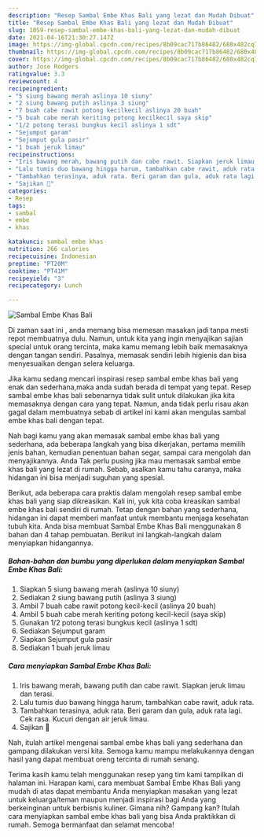 ```yaml
---
description: "Resep Sambal Embe Khas Bali yang lezat dan Mudah Dibuat"
title: "Resep Sambal Embe Khas Bali yang lezat dan Mudah Dibuat"
slug: 1059-resep-sambal-embe-khas-bali-yang-lezat-dan-mudah-dibuat
date: 2021-04-16T21:30:27.147Z
image: https://img-global.cpcdn.com/recipes/8b09cac717b86482/680x482cq70/sambal-embe-khas-bali-foto-resep-utama.jpg
thumbnail: https://img-global.cpcdn.com/recipes/8b09cac717b86482/680x482cq70/sambal-embe-khas-bali-foto-resep-utama.jpg
cover: https://img-global.cpcdn.com/recipes/8b09cac717b86482/680x482cq70/sambal-embe-khas-bali-foto-resep-utama.jpg
author: Jose Rodgers
ratingvalue: 3.3
reviewcount: 4
recipeingredient:
- "5 siung bawang merah aslinya 10 siuny"
- "2 siung bawang putih aslinya 3 siung"
- "7 buah cabe rawit potong kecilkecil aslinya 20 buah"
- "5 buah cabe merah keriting potong kecilkecil saya skip"
- "1/2 potong terasi bungkus kecil aslinya 1 sdt"
- "Sejumput garam"
- "Sejumput gula pasir"
- "1 buah jeruk limau"
recipeinstructions:
- "Iris bawang merah, bawang putih dan cabe rawit. Siapkan jeruk limau dan terasi."
- "Lalu tumis duo bawang hingga harum, tambahkan cabe rawit, aduk rata."
- "Tambahkan terasinya, aduk rata. Beri garam dan gula, aduk rata lagi. Cek rasa. Kucuri dengan air jeruk limau."
- "Sajikan 💜"
categories:
- Resep
tags:
- sambal
- embe
- khas

katakunci: sambal embe khas 
nutrition: 266 calories
recipecuisine: Indonesian
preptime: "PT20M"
cooktime: "PT41M"
recipeyield: "3"
recipecategory: Lunch

---
```



![Sambal Embe Khas Bali](https://img-global.cpcdn.com/recipes/8b09cac717b86482/680x482cq70/sambal-embe-khas-bali-foto-resep-utama.jpg)

Di zaman  saat ini , anda memang bisa memesan masakan jadi tanpa mesti repot membuatnya dulu. Namun, untuk kita yang ingin menyajikan sajian special untuk orang tercinta, maka kamu memang lebih baik memasaknya dengan tangan sendiri. Pasalnya, memasak sendiri lebih higienis dan bisa menyesuaikan dengan selera keluarga.

Jika kamu sedang mencari inspirasi resep sambal embe khas bali yang enak dan sederhana,maka anda sudah berada di tempat yang tepat. Resep sambal embe khas bali  sebenarnya tidak sulit untuk dilakukan jika kita memasaknya dengan cara yang tepat. Namun, anda tidak perlu risau akan gagal dalam membuatnya 
sebab di artikel ini kami akan mengulas sambal embe khas bali dengan tepat.  



Nah bagi kamu yang akan memasak sambal embe khas bali yang sederhana, ada beberapa langkah yang bisa dikerjakan, pertama memilih jenis bahan, kemudian penentuan bahan segar, sampai cara mengolah dan menyajikannya. Anda Tak perlu pusing jika mau memasak sambal embe khas bali yang lezat di rumah. Sebab, asalkan kamu  tahu caranya, maka hidangan ini bisa menjadi suguhan yang spesial.

Berikut, ada beberapa cara praktis  dalam mengolah resep sambal embe khas bali yang siap dikreasikan. Kali ini, yuk kita coba kreasikan sambal embe khas bali sendiri di rumah. Tetap dengan bahan yang sederhana, hidangan ini dapat memberi manfaat untuk membantu menjaga kesehatan tubuh kita. Anda bisa membuat Sambal Embe Khas Bali menggunakan 8 bahan dan 4 tahap pembuatan. Berikut ini langkah-langkah dalam menyiapkan hidangannya.

<!--inarticleads1-->

##### Bahan-bahan dan bumbu yang diperlukan dalam menyiapkan Sambal Embe Khas Bali:

1. Siapkan 5 siung bawang merah (aslinya 10 siuny)
1. Sediakan 2 siung bawang putih (aslinya 3 siung)
1. Ambil 7 buah cabe rawit potong kecil-kecil (aslinya 20 buah)
1. Ambil 5 buah cabe merah keriting potong kecil-kecil (saya skip)
1. Gunakan 1/2 potong terasi bungkus kecil (aslinya 1 sdt)
1. Sediakan Sejumput garam
1. Siapkan Sejumput gula pasir
1. Sediakan 1 buah jeruk limau




<!--inarticleads2-->

##### Cara menyiapkan Sambal Embe Khas Bali:

1. Iris bawang merah, bawang putih dan cabe rawit. Siapkan jeruk limau dan terasi.
1. Lalu tumis duo bawang hingga harum, tambahkan cabe rawit, aduk rata.
1. Tambahkan terasinya, aduk rata. Beri garam dan gula, aduk rata lagi. Cek rasa. Kucuri dengan air jeruk limau.
1. Sajikan 💜




Nah, itulah artikel mengenai  sambal embe khas bali  yang sederhana dan gampang dilakukan versi kita. Semoga kamu mampu melakukannya dengan hasil yang dapat membuat oreng tercinta di rumah senang. 

Terima kasih kamu telah menggunakan resep yang tim kami tampilkan di halaman ini. Harapan kami, cara membuat  Sambal Embe Khas Bali yang mudah di atas dapat membantu Anda menyiapkan masakan yang lezat untuk keluarga/teman maupun menjadi inspirasi bagi Anda yang berkeinginan untuk berbisnis kuliner. Gimana nih? Gampang kan? Itulah cara menyiapkan sambal embe khas bali yang bisa Anda praktikkan di rumah. Semoga bermanfaat dan selamat mencoba!

